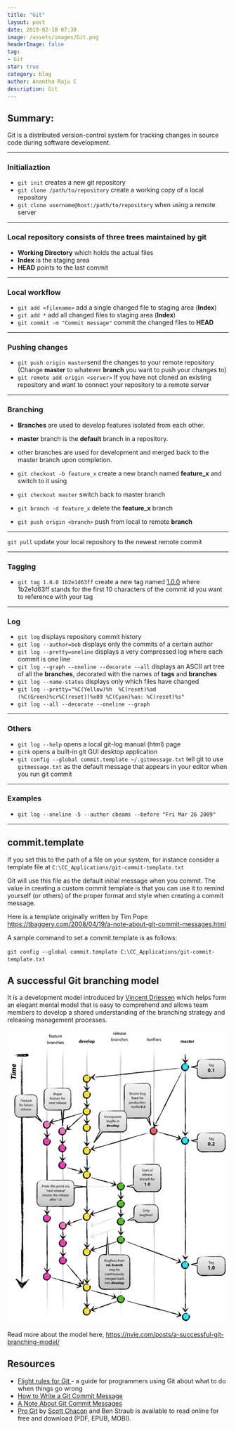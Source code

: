 ```yaml
---
title: "Git"
layout: post
date: 2019-02-10 07:30
image: /assets/images/Git.png
headerImage: false
tag:
- Git
star: true
category: blog
author: Anantha Raju C
description: Git
---
```


## Summary:

Git is a distributed version-control system for tracking changes in source code during software development.

---

### Initialiaztion

- `git init` creates a new git repository
- `git clone /path/to/repository` create a working copy of a local repository
- `git clone username@host:/path/to/repository` when using a remote server

---

### Local repository consists of three **trees** maintained by git

- **Working Directory** which holds the actual files
- **Index** is the staging area
- **HEAD** points to the last commit 

---

### Local workflow

- `git add <filename>` add a single changed file to staging area (**Index**)
- `git add *` add all changed files to staging area (**Index**)
- `git commit -m "Commit message"` commit the changed files to **HEAD**

---

### Pushing changes

- `git push origin master`send the changes to your remote repository (Change **master** to whatever **branch** you want to push your changes to)
- `git remote add origin <server>` If you have not cloned an existing repository and want to connect your repository to a remote server

---

### Branching

- **Branches** are used to develop features isolated from each other.
- **master** branch is the **default** branch in a repository.
- other branches are used for development and merged back to the master branch upon completion.

- `git checkout -b feature_x` create a new branch named **feature_x** and switch to it using
- `git checkout master` switch back to master branch
- `git branch -d feature_x` delete the **feature_x** branch
- `git push origin <branch>` push from local to remote **branch**

---

`git pull` update your local repository to the newest remote commit

---

### Tagging

- `git tag 1.0.0 1b2e1d63ff` create a new tag named <a href="https://semver.org/" target="_blank" >1.0.0</a> where 1b2e1d63ff stands for the first 10 characters of the commit id you want to reference with your tag

---

### Log

- `git log` displays repository commit history
- `git log --author=bob` displays only the commits of a certain author
- `git log --pretty=oneline` displays a very compressed log where each commit is one line
- `git log --graph --oneline --decorate --all` displays an ASCII art tree of all the **branches**, decorated with the names of **tags** and **branches**
- `git log --name-status` displays only which files have changed
- `git log --pretty="%C(Yellow)%h  %C(reset)%ad (%C(Green)%cr%C(reset))%x09 %C(Cyan)%an: %C(reset)%s"`
- `git log --all --decorate --oneline --graph`

---

### Others

- `git log --help` opens a local git-log manual (html) page
- `gitk` opens a built-in git GUI desktop application
- `git config --global commit.template ~/.gitmessage.txt` tell git to use `gitmessage.txt` as the default message that appears in your editor when you run git commit

---

### Examples

- `git log --oneline -5 --author cbeams --before "Fri Mar 26 2009"`

---

## commit.template

If you set this to the path of a file on your system, for instance consider a template file at                     `C:\CC_Applications/git-commit-template.txt` 

<script src="https://gist.github.com/AnanthaRajuC/7c064859b3ef1c046c3070801e512001.js?file=git-commit-template.txt"></script>

Git will use this file as the default initial message when you commit. The value in creating a custom commit template is that you can use it to remind yourself (or others) of the proper format and style when creating a commit message.

Here is a template originally written by Tim Pope <https://tbaggery.com/2008/04/19/a-note-about-git-commit-messages.html>

A sample command to set a commit.template is as follows:

`git config --global commit.template C:\CC_Applications/git-commit-template.txt` 

## A successful Git branching model

It is a development model introduced by <a href="https://nvie.com/about/" target="_blank" >Vincent Driessen</a> which helps form an elegant mental model that is easy to comprehend and allows team members to develop a shared understanding of the branching strategy and releasing management processes.

![image](/assets/images/git-model@2x.png)

Read more about the model here, <https://nvie.com/posts/a-successful-git-branching-model/> 

## Resources

- <a href="https://github.com/k88hudson/git-flight-rules" target="_blank" >Flight rules for Git </a>- a guide for programmers using Git about what to do when things go wrong
- <a href="https://chris.beams.io/posts/git-commit/" target="_blank" >How to Write a Git Commit Message</a>
- <a href="https://tbaggery.com/2008/04/19/a-note-about-git-commit-messages.html" target="_blank" >A Note About Git Commit Messages</a>
- <a href="https://nvie.com/posts/a-successful-git-branching-model/" target="_blank" >Pro Git</a> by <a href="http://scottchacon.com/about.html" target="_blank" >Scott Chacon</a> and Ben Straub is available to read online for free and download (PDF, EPUB, MOBI).

